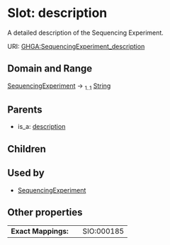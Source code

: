 
# Slot: description


A detailed description of the Sequencing Experiment.

URI: [GHGA:SequencingExperiment_description](https://w3id.org/GHGA/SequencingExperiment_description)


## Domain and Range

[SequencingExperiment](SequencingExperiment.md) &#8594;  <sub>1..1</sub> [String](types/String.md)

## Parents

 *  is_a: [description](description.md)

## Children


## Used by

 * [SequencingExperiment](SequencingExperiment.md)

## Other properties

|  |  |  |
| --- | --- | --- |
| **Exact Mappings:** | | SIO:000185 |

